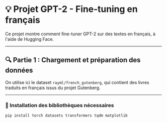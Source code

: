 # 💡 Projet GPT-2 - Fine-tuning en français

Ce projet montre comment fine-tuner GPT-2 sur des textes en français, à l'aide de Hugging Face.

---

## 🔍 Partie 1 : Chargement et préparation des données

On utilise ici le dataset `rayml/french_gutenberg`, qui contient des livres traduits en français issus du projet Gutenberg.

---

### 🧪 Installation des bibliothèques nécessaires

```bash
pip install torch datasets transformers tqdm matplotlib
